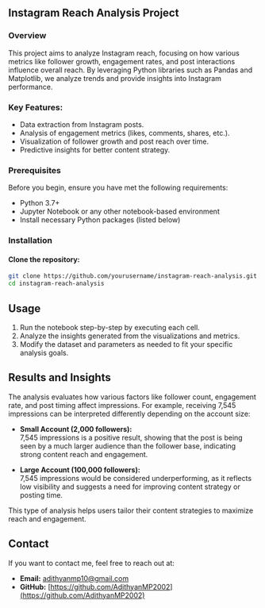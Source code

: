 ## Instagram Reach Analysis Project

### Overview
This project aims to analyze Instagram reach, focusing on how various metrics like follower growth, engagement rates, and post interactions influence overall reach. By leveraging Python libraries such as Pandas and Matplotlib, we analyze trends and provide insights into Instagram performance.

### Key Features:
- Data extraction from Instagram posts.
- Analysis of engagement metrics (likes, comments, shares, etc.).
- Visualization of follower growth and post reach over time.
- Predictive insights for better content strategy.

### Prerequisites
Before you begin, ensure you have met the following requirements:
- Python 3.7+
- Jupyter Notebook or any other notebook-based environment
- Install necessary Python packages (listed below)

### Installation
#### Clone the repository:
```bash
git clone https://github.com/yourusername/instagram-reach-analysis.git
cd instagram-reach-analysis
```
## Usage

1. Run the notebook step-by-step by executing each cell.
2. Analyze the insights generated from the visualizations and metrics.
3. Modify the dataset and parameters as needed to fit your specific analysis goals.

## Results and Insights

The analysis evaluates how various factors like follower count, engagement rate, and post timing affect impressions. For example, receiving 7,545 impressions can be interpreted differently depending on the account size:

- **Small Account (2,000 followers):**  
  7,545 impressions is a positive result, showing that the post is being seen by a much larger audience than the follower base, indicating strong content reach and engagement.
  
- **Large Account (100,000 followers):**  
  7,545 impressions would be considered underperforming, as it reflects low visibility and suggests a need for improving content strategy or posting time.

This type of analysis helps users tailor their content strategies to maximize reach and engagement.

## Contact

If you want to contact me, feel free to reach out at:

- **Email:** [adithyanmp10@gmail.com](mailto:adithyanmp10@gmail.com)
- **GitHub:** [https://github.com/AdithyanMP2002](https://github.com/AdithyanMP2002)

